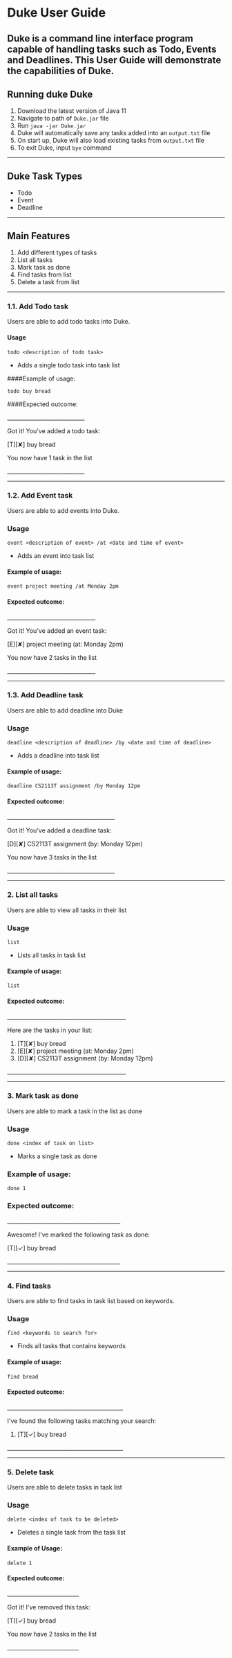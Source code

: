 # Duke User Guide
Duke is a command line interface program capable of handling tasks such as Todo, Events and Deadlines.
This User Guide will demonstrate the capabilities of Duke.  
---
## Running duke Duke 
1. Download the latest version of Java 11
2. Navigate to path of `Duke.jar` file
3. Run `java -jar Duke.jar` 
4. Duke will automatically save any tasks added into an `output.txt` file
5. On start up, Duke will also load existing tasks from `output.txt` file
6. To exit Duke, input `bye` command

---
## Duke Task Types
* Todo 
* Event 
* Deadline

---
## Main Features
1. Add different types of tasks
2. List all tasks 
3. Mark task as done
4. Find tasks from list 
5. Delete a task from list
---
### 1.1. Add Todo task 
Users are able to add todo tasks into Duke.

#### Usage

`todo <description of todo task>`

* Adds a single todo task into task list

####Example of usage: 

`todo buy bread`

####Expected outcome:

\____________________________

Got it! You've added a todo task: 

\[T][&#10008;] buy bread

You now have 1 task in the list

\____________________________

---
### 1.2. Add Event task
Users are able to add events into Duke. 

### Usage
`event <description of event> /at <date and time of event>`
* Adds an event into task list

#### Example of usage:
`event project meeting /at Monday 2pm`

#### Expected outcome:
\________________________________

Got it! You've added an event task: 

\[E][&#10008;] project meeting (at: Monday 2pm)

You now have 2 tasks in the list

\________________________________

---
### 1.3. Add Deadline task
Users are able to add deadline into Duke

### Usage
`deadline <description of deadline> /by <date and time of deadline>`
* Adds a deadline into task list

#### Example of usage:
`deadline CS2113T assignment /by Monday 12pm`

#### Expected outcome:
\_______________________________________

Got it! You've added a deadline task: 

\[D][&#10008;] CS2113T assignment (by: Monday 12pm)
 
 You now have 3 tasks in the list
 
\_______________________________________

---
### 2. List all tasks
Users are able to view all tasks in their list

### Usage
`list`
* Lists all tasks in task list

#### Example of usage:
`list`

#### Expected outcome:
\___________________________________________

Here are the tasks in your list: 
1. \[T][&#10008;] buy bread
2. \[E][&#10008;] project meeting (at: Monday 2pm)
3. \[D][&#10008;] CS2113T assignment (by: Monday 12pm)

\___________________________________________

---
### 3. Mark task as done
Users are able to mark a task in the list as done 

### Usage
`done <index of task on list>`
* Marks a single task as done

### Example of usage:
`done 1`

### Expected outcome:
\_________________________________________

Awesome! I've marked the following task as done:

\[T][&#10003;] buy bread

\_________________________________________

---
### 4. Find tasks 
Users are able to find tasks in task list based on keywords.

### Usage
`find <keywords to search for>`
* Finds all tasks that contains keywords

#### Example of usage: 
`find bread`

#### Expected outcome:

\__________________________________________

I've found the following tasks matching your search: 
1. \[T][&#10003;] buy bread

\__________________________________________

---
### 5. Delete task
Users are able to delete tasks in task list

### Usage
`delete <index of task to be deleted>`
* Deletes a single task from the task list

#### Example of Usage:
`delete 1`

#### Expected outcome:

\__________________________

Got it! I've removed this task:

\[T][&#10003;] buy bread

You now have 2 tasks in the list

\__________________________





